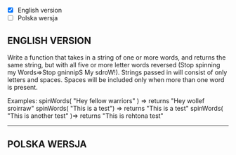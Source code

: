 - [X] English version  
- [ ] Polska wersja  
  
## ENGLISH VERSION
Write a function that takes in a string of one or more words, and returns the same string, but with all five or more letter words reversed (Stop spinning my Words=>Stop gninnipS My sdroW!). Strings passed in will consist of only letters and spaces. Spaces will be included only when more than one word is present.

Examples: spinWords( "Hey fellow warriors" ) => returns "Hey wollef sroirraw" spinWords( "This is a test") => returns "This is a test" spinWords( "This is another test" )=> returns "This is rehtona test"
  
  ---  
## POLSKA WERSJA  

  
